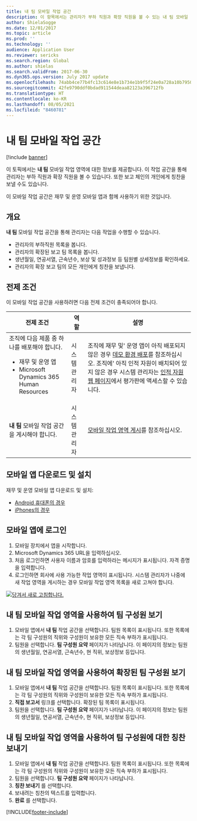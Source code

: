 ```yaml
---
title: 내 팀 모바일 작업 공간
description: 이 항목에서는 관리자가 부하 직원과 확장 직원을 볼 수 있는 내 팀 모바일 작업 영역에 대한 정보를 제공합니다.
author: ShielaSogge
ms.date: 12/01/2017
ms.topic: article
ms.prod: ''
ms.technology: ''
audience: Application User
ms.reviewer: sericks
ms.search.region: Global
ms.author: shielas
ms.search.validFrom: 2017-06-30
ms.dyn365.ops.version: July 2017 update
ms.openlocfilehash: 74abb4ce77b4fc13c614e8e1b734e1b9f5f24e0a728a10b79508e6be4faf3dca
ms.sourcegitcommit: 42fe9790ddf0bdad911544deaa82123a396712fb
ms.translationtype: HT
ms.contentlocale: ko-KR
ms.lasthandoff: 08/05/2021
ms.locfileid: "8460781"
---
```

# <a name="my-team-mobile-workspace"></a>내 팀 모바일 작업 공간

[!include [banner](../includes/banner.md)]

이 토픽에서는 **내 팀** 모바일 작업 영역에 대한 정보를 제공합니다. 이 작업 공간을 통해 관리자는 부하 직원과 확장 직원을 볼 수 있습니다. 또한 보고 체인의 개인에게 칭찬을 보낼 수도 있습니다.

이 모바일 작업 공간은 재무 및 운영 모바일 앱과 함께 사용하기 위한 것입니다.

## <a name="overview"></a>개요 
**내 팀** 모바일 작업 공간을 통해 관리자는 다음 작업을 수행할 수 있습니다.

- 관리자의 부하직원 목록을 봅니다.
- 관리자의 확장된 보고 팀 목록을 봅니다.
- 생년월일, 연공서열, 근속년수, 보상 및 성과정보 등 팀원별 상세정보를 확인하세요.
- 관리자의 확장 보고 팀의 모든 개인에게 칭찬을 보냅니다.

## <a name="prerequisites"></a>전제 조건
이 모바일 작업 공간을 사용하려면 다음 전제 조건이 충족되어야 합니다.

<table>
<thead>
<tr class="header">
<th>전제 조건</th>
<th>역할</th>
<th>설명</th>
</tr>
</thead>
<tbody>
<tr class="odd">
<td>조직에 다음 제품 중 하나를 배포해야 합니다.
<ul><li>재무 및 운영 앱</li>
<li>Microsoft Dynamics 365 Human Resources</li>
</ul>
</td>
<td>시스템 관리자</td>
<td>조직에 재무 및&#39; 운영 앱이 아직 배포되지 않은 경우 <a href="../deployment/deploy-demo-environment.md">데모 환경 배포</a>를 참조하십시오. 조직에&#39; 아직 인적 자원이 배치되어 있지 않은 경우 시스템 관리자는 <a href="https://dynamics.microsoft.com/human-resources/overview/">인적 자원 웹 페이지</a>에서 평가판에 액세스할 수 있습니다.
</td>
</tr>
<tr class="even">
<td><strong>내 팀</strong> 모바일 작업 공간을 게시해야 합니다.</td>
<td>시스템 관리자</td>
<td><a href="publish-mobile-workspace.md">모바일 작업 영역 게시</a>를 참조하십시오.</td>
</tr>
</tbody>
</table>

## <a name="download-and-install-the-mobile-app"></a>모바일 앱 다운로드 및 설치

재무 및 운영 모바일 앱 다운로드 및 설치:

-   [Android 휴대폰의 경우](https://go.microsoft.com/fwlink/?linkid=850662)
-   [iPhones의 경우](https://go.microsoft.com/fwlink/?linkid=850663)

## <a name="sign-in-to-the-mobile-app"></a>모바일 앱에 로그인
1.  모바일 장치에서 앱을 시작합니다.
2.  Microsoft Dynamics 365 URL을 입력하십시오.
3.  처음 로그인하면 사용자 이름과 암호를 입력하라는 메시지가 표시됩니다. 자격 증명을 입력합니다.
4.  로그인하면 회사에 사용 가능한 작업 영역이 표시됩니다. 시스템 관리자가 나중에 새 작업 영역을 게시하는 경우 모바일 작업 영역 목록을 새로 고쳐야 합니다.

[![당겨서 새로 고침합니다.](./media/pull-to-refresh-list-of-workspaces-183x300.png)](./media/pull-to-refresh-list-of-workspaces.png)

## <a name="view-team-members-by-using-the-my-team-mobile-workspace"></a>내 팀 모바일 작업 영역을 사용하여 팀 구성원 보기
1.  모바일 앱에서 **내 팀** 작업 공간을 선택합니다. 팀원 목록이 표시됩니다. 또한 목록에는 각 팀 구성원의 직위와 구성원이 보유한 모든 직속 부하가 표시됩니다.
2.  팀원을 선택합니다. **팀 구성원 요약** 페이지가 나타납니다. 이 페이지의 정보는 팀원의 생년월일, 연공서열, 근속년수, 현 직위, 보상정보 등입니다.

## <a name="view-extended-team-members-by-using-the-my-team-mobile-workspace"></a>내 팀 모바일 작업 영역을 사용하여 확장된 팀 구성원 보기
1.  모바일 앱에서 **내 팀** 작업 공간을 선택합니다. 팀원 목록이 표시됩니다. 또한 목록에는 각 팀 구성원의 직위와 구성원이 보유한 모든 직속 부하가 표시됩니다.
1.  **직접 보고서** 링크를 선택합니다. 확장된 팀 목록이 표시됩니다.
1.  팀원을 선택합니다. **팀 구성원 요약** 페이지가 나타납니다. 이 페이지의 정보는 팀원의 생년월일, 연공서열, 근속년수, 현 직위, 보상정보 등입니다.

## <a name="send-praise-about-team-members-by-using-the-my-team-mobile-workspace"></a>내 팀 모바일 작업 영역을 사용하여 팀 구성원에 대한 칭찬 보내기
1.  모바일 앱에서 **내 팀** 작업 공간을 선택합니다. 팀원 목록이 표시됩니다. 또한 목록에는 각 팀 구성원의 직위와 구성원이 보유한 모든 직속 부하가 표시됩니다.
1.  팀원을 선택합니다. **팀 구성원 요약** 페이지가 나타납니다.
1.  **칭찬 보내기** 를 선택합니다. 
1. 보내려는 칭찬의 텍스트를 입력합니다. 
1. **완료** 를 선택합니다.


[!INCLUDE[footer-include](../../../includes/footer-banner.md)]